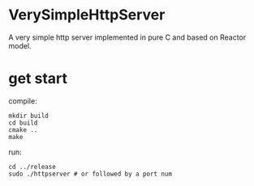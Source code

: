 # VerySimpleHttpServer
A very simple http server implemented in pure C and based on Reactor model.

# get start
compile:
```
mkdir build
cd build
cmake ..
make
```

run:
```
cd ../release
sudo ./httpserver # or followed by a port num
```
